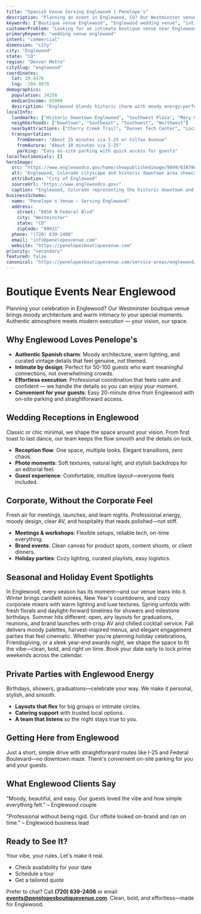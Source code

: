 ```yaml
---
title: "Spanish Venue Serving Englewood | Penelope's"
description: "Planning an event in Englewood, CO? Our Westminster venue offers moody Spanish architecture and intimate spaces for 50-100 guests. Authentic atmosphere."
keywords: ["Boutique venue Englewood", "Englewood wedding venue", "intimate event space Englewood CO", "moody venue near Englewood", "50-100 guest venue Englewood", "Westminster venue serving Englewood"]
customerProblem: "Looking for an intimate boutique venue near Englewood with authentic atmosphere and modern execution for 50-100 guests?"
primaryKeyword: "wedding venue englewood"
intent: "commercial"
dimension: "city"
city: "Englewood"
state: "CO"
region: "Denver Metro"
citySlug: "englewood"
coordinates:
  lat: 39.6478
  lng: -104.9878
demographics:
  population: 34250
  medianIncome: 65000
  description: "Englewood blends historic charm with moody energy—perfect for weddings, parties, and polished corporate moments."
localInfo:
  landmarks: ["Historic Downtown Englewood", "Southwest Plaza", "Mary Carter Greenway", "Englewood City Park"]
  neighborhoods: ["Downtown", "Southeast", "Southwest", "Northwest"]
  nearbyAttractions: ["Cherry Creek Trail", "Denver Tech Center", "Local breweries", "Cultural Center"]
  transportation:
    fromDenver: "About 15 minutes via I-25 or Colfax Avenue"
    fromAurora: "About 10 minutes via I-25"
    parking: "Easy on-site parking with quick access for guests"
localTestimonials: []
heroImage:
  src: "https://www.englewoodco.gov/home/showpublishedimage/9849/638786801540630000"
  alt: "Englewood, Colorado cityscape and historic downtown area showcasing local architecture and community landmarks"
  attribution: "City of Englewood"
  sourceUrl: "https://www.englewoodco.gov/"
  caption: "Englewood, Colorado representing the historic downtown and vibrant community spirit"
businessSchema:
  name: "Penelope's Venue – Serving Englewood"
  address:
    street: "8050 N Federal Blvd"
    city: "Westminster"
    state: "CO"
    zipCode: "80031"
  phone: "(720) 639-2406"
  email: "info@penelopesvenue.com"
  website: "https://penelopesboutiquevenue.com"
priority: "secondary"
featured: false
canonical: "https://penelopesboutiquevenue.com/service-areas/englewood/"
---
```


# Boutique Events Near Englewood

Planning your celebration in Englewood? Our Westminster boutique venue brings moody architecture and warm intimacy to your special moments. Authentic atmosphere meets modern execution — your vision, our space.

## Why Englewood Loves Penelope's

- **Authentic Spanish charm**: Moody architecture, warm lighting, and curated vintage details that feel genuine, not themed.
- **Intimate by design**: Perfect for 50-100 guests who want meaningful connections, not overwhelming crowds.
- **Effortless execution**: Professional coordination that feels calm and confident — we handle the details so you can enjoy your moment.
- **Convenient for your guests**: Easy 20-minute drive from Englewood with on-site parking and straightforward access.

## Wedding Receptions in Englewood

Classic or chic minimal, we shape the space around your vision. From first toast to last dance, our team keeps the flow smooth and the details on lock.

- **Reception flow**: One space, multiple looks. Elegant transitions, zero chaos.
- **Photo moments**: Soft textures, natural light, and stylish backdrops for an editorial feel.
- **Guest experience**: Comfortable, intuitive layout—everyone feels included.

## Corporate, Without the Corporate Feel

Fresh air for meetings, launches, and team nights. Professional energy, moody design, clear AV, and hospitality that reads polished—not stiff.

- **Meetings & workshops**: Flexible setups, reliable tech, on-time everything.
- **Brand events**: Clean canvas for product spots, content shoots, or client dinners.
- **Holiday parties**: Cozy lighting, curated playlists, easy logistics.

## Seasonal and Holiday Event Spotlights

In Englewood, every season has its moment—and our venue leans into it. Winter brings candlelit soirées, New Year's countdowns, and cozy corporate mixers with warm lighting and luxe textures. Spring unfolds with fresh florals and daylight-forward timelines for showers and milestone birthdays. Summer hits different: open, airy layouts for graduations, reunions, and brand launches with crisp AV and chilled cocktail service. Fall delivers moody palettes, harvest-inspired menus, and elegant engagement parties that feel cinematic. Whether you're planning holiday celebrations, Friendsgiving, or a sleek year-end awards night, we shape the space to fit the vibe—clean, bold, and right on time. Book your date early to lock prime weekends across the calendar.

## Private Parties with Englewood Energy

Birthdays, showers, graduations—celebrate your way. We make it personal, stylish, and smooth.

- **Layouts that flex** for big groups or intimate circles.
- **Catering support** with trusted local options.
- **A team that listens** so the night stays true to you.

## Getting Here from Englewood

Just a short, simple drive with straightforward routes like I-25 and Federal Boulevard—no downtown maze. There's convenient on-site parking for you and your guests.

## What Englewood Clients Say

"Moody, beautiful, and easy. Our guests loved the vibe and how simple everything felt." – Englewood couple

"Professional without being rigid. Our offsite looked on-brand and ran on time." – Englewood business lead

## Ready to See It?

Your vibe, your rules. Let's make it real.

- Check availability for your date
- Schedule a tour
- Get a tailored quote

Prefer to chat? Call **(720) 639-2406** or email **events@penelopesboutiquevenue.com**. Clean, bold, and effortless—made for Englewood.
